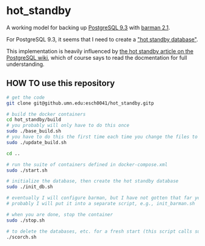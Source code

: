 # hot_standby

A working model for backing up [PostgreSQL 9.3](https://www.postgresql.org/docs/9.3/static/index.html) with [barman 2.1](http://docs.pgbarman.org/release/2.1/).

For PostgreSQL 9.3, it seems that I need to create a ["hot standby database"](https://www.postgresql.org/docs/9.3/static/hot-standby.html).

This implementation is heavily influenced by [the hot standby article on the PostgreSQL wiki](https://wiki.postgresql.org/wiki/Hot_Standby), which of course says to read the docmentation for full understanding.

## HOW TO use this repository

```bash
# get the code
git clone git@github.umn.edu:esch0041/hot_standby.gitp

# build the docker containers
cd hot_standby/build
# you probably will only have to do this once
sudo ./base_build.sh
# you have to do this the first time each time you change the files to be included
sudo ./update_build.sh

cd ..

# run the suite of containers defined in docker-compose.xml
sudo ./start.sh

# initialize the database, then create the hot standby database
sudo ./init_db.sh

# eventually I will configure barman, but I have not gotten that far yet.
# probably I will put it into a separate script, e.g., init_barman.sh

# when you are done, stop the container
sudo ./stop.sh

# to delete the databases, etc. for a fresh start (this script calls sudo)
./scorch.sh
```
